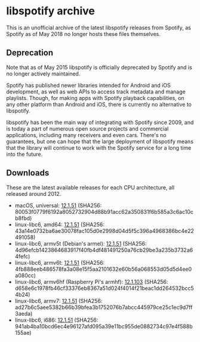 # libspotify archive

This is an unofficial archive of the latest libspotify releases from Spotify,
as Spotify as of May 2018 no longer hosts these files themselves.


## Deprecation

Note that as of May 2015 libspotify is officially deprecated by Spotify and is
no longer actively maintained.

Spotify has published newer libraries intended for Android and iOS development,
as well as web APIs to access track metadata and manage playlists. Though, for
making apps with Spotify playback capabilities, on any other platform than
Android and iOS, there is currently no alternative to libspotify.

libspotify has been the main way of integrating with Spotify since 2009, and is
today a part of numerous open source projects and commercial applications,
including many receivers and even cars. There's no guarantees, but one can hope
that the large deployment of libspotify means that the library will continue to
work with the Spotify service for a long time into the future.


## Downloads

These are the latest available releases for each CPU architecture, all released
around 2012.

- macOS, universal: [12.1.51](libspotify-12.1.51-Darwin-universal.zip)
  (SHA256: 80053f0779f6192a8052732904d88b91acc62a350831f6b585a3c6ac10cb8fbd)
- linux-libc6, amd64: [12.1.51](libspotify-12.1.51-Linux-x86_64-release.tar.gz)
  (SHA256: 43a14e0732ba6ae30078fac105d0e2998d04d5f5c396a4968386bc4e22491058)
- linux-libc6, armv5t (Debian's armel): [12.1.51](libspotify-12.1.51-Linux-armv5-release.tar.gz)
  (SHA256: 4d96efcb1423864683917f40fb4df481491250a76cb29be3a235b3732a64fefc)
- linux-libc6, armv6t: [12.1.51](libspotify-12.1.51-Linux-armv6-release.tar.gz)
  (SHA256: 4fb888eeb486578fa3a08e15f5aa2101632e60b56a068553d05d5d4ee0a080cc)
- linux-libc6, armv6hf (Raspberry Pi's armhf): [12.1.103](libspotify-12.1.103-Linux-armv6-bcm2708hardfp-release.tar.gz)
  (SHA256: d658e6c1978fb46cf33376eb8367a51d024f4014f21beac1dd264532bcc54b24)
- linux-libc6, armv7: [12.1.51](libspotify-12.1.51-Linux-armv7-release.tar.gz)
  (SHA256: ad27b6c5aee5382b66b39bfea3b1752076b7abcc445979ce25c1ec9d7ff3aeda)
- linux-libc6, i686: [12.1.51](libspotify-12.1.51-Linux-i686-release.tar.gz)
  (SHA256: 941ab4ba10bcd6ec4e96127afd095a39e11bc955de0882734c97e4f588b155ae)
